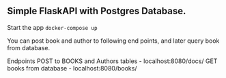 ## Simple FlaskAPI with Postgres Database.
Start the app `docker-compose up`

You can post book and author to following end points, and later query book from database.

Endpoints
POST to BOOKS and Authors tables - localhost:8080/docs/
GET books from database - localhost:8080/books/
